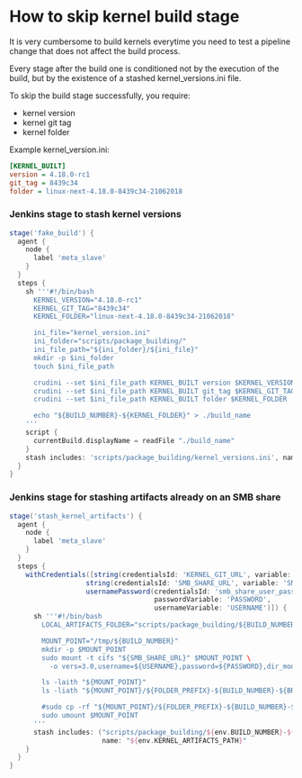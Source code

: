 # How to skip kernel build stage

It is very cumbersome to build kernels everytime you need to test a pipeline change that does not affect the build process.

Every stage after the build one is conditioned not by the execution of the build, but by the existence of a stashed kernel_versions.ini file.


To skip the build stage successfully, you require:

- kernel version
- kernel git tag
- kernel folder

Example kernel_version.ini: 

```ini
[KERNEL_BUILT]
version = 4.18.0-rc1
git_tag = 8439c34
folder = linux-next-4.18.0-8439c34-21062018
```
### Jenkins stage to stash kernel versions

```groovy
stage('fake_build') {
  agent {
    node {
      label 'meta_slave'
    }
  }
  steps {
    sh '''#!/bin/bash
      KERNEL_VERSION="4.18.0-rc1"
      KERNEL_GIT_TAG="8439c34"
      KERNEL_FOLDER="linux-next-4.18.0-8439c34-21062018"

      ini_file="kernel_version.ini"
      ini_folder="scripts/package_building/"
      ini_file_path="${ini_folder}/${ini_file}"
      mkdir -p $ini_folder
      touch $ini_file_path

      crudini --set $ini_file_path KERNEL_BUILT version $KERNEL_VERSION
      crudini --set $ini_file_path KERNEL_BUILT git_tag $KERNEL_GIT_TAG
      crudini --set $ini_file_path KERNEL_BUILT folder $KERNEL_FOLDER

      echo "${BUILD_NUMBER}-${KERNEL_FOLDER}" > ./build_name
    '''
    script {
      currentBuild.displayName = readFile "./build_name"
    }
    stash includes: 'scripts/package_building/kernel_versions.ini', name: 'kernel_version_ini'
  }
}
```

### Jenkins stage for stashing artifacts already on an SMB share

```groovy
stage('stash_kernel_artifacts') {
  agent {
    node {
      label 'meta_slave'
    }
  }
  steps {
    withCredentials([string(credentialsId: 'KERNEL_GIT_URL', variable: 'KERNEL_GIT_URL'),
                   string(credentialsId: 'SMB_SHARE_URL', variable: 'SMB_SHARE_URL'),
                   usernamePassword(credentialsId: 'smb_share_user_pass',
                                    passwordVariable: 'PASSWORD',
                                    usernameVariable: 'USERNAME')]) {
      sh '''#!/bin/bash
        LOCAL_ARTIFACTS_FOLDER="scripts/package_building/${BUILD_NUMBER}-${BRANCH_NAME}-${KERNEL_ARTIFACTS_PATH}"

        MOUNT_POINT="/tmp/${BUILD_NUMBER}"
        mkdir -p $MOUNT_POINT
        sudo mount -t cifs "${SMB_SHARE_URL}" $MOUNT_POINT \
          -o vers=3.0,username=${USERNAME},password=${PASSWORD},dir_mode=0777,file_mode=0777,sec=ntlmssp

        ls -laith "${MOUNT_POINT}"
        ls -liath "${MOUNT_POINT}/${FOLDER_PREFIX}-${BUILD_NUMBER}-${BRANCH_NAME}" || true

        #sudo cp -rf "${MOUNT_POINT}/${FOLDER_PREFIX}-${BUILD_NUMBER}-${BRANCH_NAME}" "${LOCAL_ARTIFACTS_FOLDER}/"
        sudo umount $MOUNT_POINT
      '''
      stash includes: ("scripts/package_building/${env.BUILD_NUMBER}-${env.BRANCH_NAME}-${env.KERNEL_ARTIFACTS_PATH}/"),
                       name: "${env.KERNEL_ARTIFACTS_PATH}"
    }
  }
}
```
